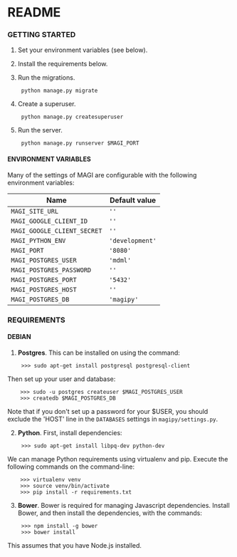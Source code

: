 # README #

### GETTING STARTED ###

1. Set your environment variables (see below).
2. Install the requirements below.
3. Run the migrations.

        python manage.py migrate

4. Create a superuser.

        python manage.py createsuperuser

5. Run the server.

        python manage.py runserver $MAGI_PORT

#### ENVIRONMENT VARIABLES ####

Many of the settings of MAGI are configurable with the following environment
variables:

| Name                        | Default value   |
| --------------------------- | --------------- |
| `MAGI_SITE_URL`             | `''`            |
| `MAGI_GOOGLE_CLIENT_ID`     | `''`            |
| `MAGI_GOOGLE_CLIENT_SECRET` | `''`            |
| `MAGI_PYTHON_ENV`           | `'development'` |
| `MAGI_PORT`                 | `'8080'`        |
| `MAGI_POSTGRES_USER`        | `'mdml'`        |
| `MAGI_POSTGRES_PASSWORD`    | `''`            |
| `MAGI_POSTGRES_PORT`        | `'5432'`        |
| `MAGI_POSTGRES_HOST`        | `''`            |
| `MAGI_POSTGRES_DB`          | `'magipy'`      |

### REQUIREMENTS ###

#### DEBIAN ####
1. **Postgres**. This can be installed on using the command:

        >>> sudo apt-get install postgresql postgresql-client

  Then set up your user and database:

        >>> sudo -u postgres createuser $MAGI_POSTGRES_USER
        >>> createdb $MAGI_POSTGRES_DB

  Note that if you don't set up a password for your $USER, you should exclude
the 'HOST' line in the `DATABASES` settings in `magipy/settings.py`.

2. **Python**. First, install dependencies:

        >>> sudo apt-get install libpq-dev python-dev

  We can manage Python requirements using virtualenv and pip. Execute the
following commands on the command-line:

        >>> virtualenv venv
        >>> source venv/bin/activate
        >>> pip install -r requirements.txt

3. **Bower**. Bower is required for managing Javascript dependencies. Install
Bower, and then install the dependencies, with the commands:

        >>> npm install -g bower
        >>> bower install

  This assumes that you have Node.js installed.
